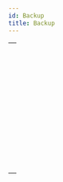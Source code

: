 ```yaml
---
id: Backup
title: Backup
---
```

||
|---|
|[<!-- INCLUDE #_command_.BACKUP.Syntax -->](../../commands-legacy/backup.md)<br/><!-- INCLUDE #_command_.BACKUP.Summary -->|
|[<!-- INCLUDE #_command_.BACKUP INFO.Syntax -->](../../commands-legacy/backup-info.md)<br/><!-- INCLUDE #_command_.BACKUP INFO.Summary -->|
|[<!-- INCLUDE #_command_.CHECK LOG FILE.Syntax -->](../../commands-legacy/check-log-file.md)<br/><!-- INCLUDE #_command_.CHECK LOG FILE.Summary -->|
|[<!-- INCLUDE #_command_.INTEGRATE MIRROR LOG FILE.Syntax -->](../../commands-legacy/integrate-mirror-log-file.md)<br/><!-- INCLUDE #_command_.INTEGRATE MIRROR LOG FILE.Summary -->|
|[<!-- INCLUDE #_command_.Log File.Syntax -->](../../commands-legacy/log-file.md)<br/><!-- INCLUDE #_command_.Log File.Summary -->|
|[<!-- INCLUDE #_command_.LOG FILE TO JSON.Syntax -->](../../commands-legacy/log-file-to-json.md)<br/><!-- INCLUDE #_command_.LOG FILE TO JSON.Summary -->|
|[<!-- INCLUDE #_command_.New log file.Syntax -->](../../commands-legacy/new-log-file.md)<br/><!-- INCLUDE #_command_.New log file.Summary -->|
|[<!-- INCLUDE #_command_.RESTORE.Syntax -->](../../commands-legacy/restore.md)<br/><!-- INCLUDE #_command_.RESTORE.Summary -->|
|[<!-- INCLUDE #_command_.RESTORE INFO.Syntax -->](../../commands-legacy/restore-info.md)<br/><!-- INCLUDE #_command_.RESTORE INFO.Summary -->|
|[<!-- INCLUDE #_command_.SELECT LOG FILE.Syntax -->](../../commands-legacy/select-log-file.md)<br/><!-- INCLUDE #_command_.SELECT LOG FILE.Summary -->|
